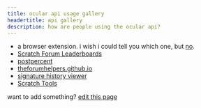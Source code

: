 ```yaml
---
title: ocular api usage gallery
headertitle: api gallery
description: how are people using the ocular api?
---
```


- a browser extension. i wish i could tell you which one, but [no](/topic/284272).
- [Scratch Forum Leaderboards](https://shefwerld.rirurin.com/post/)
- [postpercent](https://postpercent.rirurin.com/)
- [theforumhelpers.github.io](https://theforumhelpers.github.io/)
- [signature history viewer](https://signature-history.9gr.repl.co/)
- [Scratch Tools](https://scratchtools.edu.eu.org/)

want to add something? [edit this page](https://github.com/jeffalo/ocular/blob/main/content/docs/gallery.md)